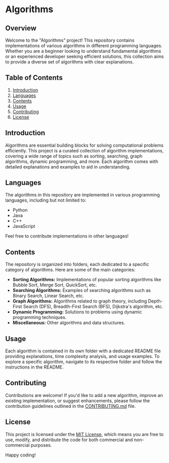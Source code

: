 # Algorithms

## Overview

Welcome to the "Algorithms" project! This repository contains implementations of various algorithms in different programming languages. Whether you are a beginner looking to understand fundamental algorithms or an experienced developer seeking efficient solutions, this collection aims to provide a diverse set of algorithms with clear explanations.

## Table of Contents

1. [Introduction](#introduction)
2. [Languages](#languages)
3. [Contents](#contents)
4. [Usage](#usage)
5. [Contributing](#contributing)
6. [License](#license)

## Introduction

Algorithms are essential building blocks for solving computational problems efficiently. This project is a curated collection of algorithm implementations, covering a wide range of topics such as sorting, searching, graph algorithms, dynamic programming, and more. Each algorithm comes with detailed explanations and examples to aid in understanding.

## Languages

The algorithms in this repository are implemented in various programming languages, including but not limited to:

- Python
- Java
- C++
- JavaScript

Feel free to contribute implementations in other languages!

## Contents

The repository is organized into folders, each dedicated to a specific category of algorithms. Here are some of the main categories:

- **Sorting Algorithms:** Implementations of popular sorting algorithms like Bubble Sort, Merge Sort, QuickSort, etc.
- **Searching Algorithms:** Examples of searching algorithms such as Binary Search, Linear Search, etc.
- **Graph Algorithms:** Algorithms related to graph theory, including Depth-First Search (DFS), Breadth-First Search (BFS), Dijkstra's algorithm, etc.
- **Dynamic Programming:** Solutions to problems using dynamic programming techniques.
- **Miscellaneous:** Other algorithms and data structures.

## Usage

Each algorithm is contained in its own folder with a dedicated README file providing explanations, time complexity analysis, and usage examples. To explore a specific algorithm, navigate to its respective folder and follow the instructions in the README.

## Contributing

Contributions are welcome! If you'd like to add a new algorithm, improve an existing implementation, or suggest enhancements, please follow the contribution guidelines outlined in the [CONTRIBUTING.md](CONTRIBUTING.md) file.

## License

This project is licensed under the [MIT License](LICENSE), which means you are free to use, modify, and distribute the code for both commercial and non-commercial purposes.

Happy coding!
